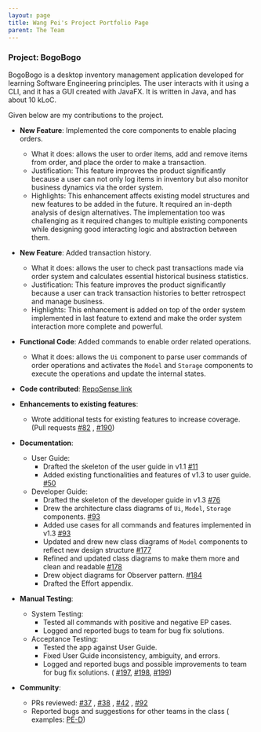 ```yaml
---
layout: page 
title: Wang Pei's Project Portfolio Page 
parent: The Team
---
```


### Project: BogoBogo

BogoBogo is a desktop inventory management application developed for learning Software Engineering principles. The user
interacts with it using a CLI, and it has a GUI created with JavaFX. It is written in Java, and has about 10 kLoC.

Given below are my contributions to the project.

* **New Feature**: Implemented the core components to enable placing orders.
    * What it does: allows the user to order items, add and remove items from order, and place the order to make a
      transaction.
    * Justification: This feature improves the product significantly because a user can not only log items in inventory
      but also monitor business dynamics via the order system.
    * Highlights: This enhancement affects existing model structures and new features to be added in the future. It
      required an in-depth analysis of design alternatives. The implementation too was challenging as it required
      changes to multiple existing components while designing good interacting logic and abstraction between them.

* **New Feature**: Added transaction history.
    * What it does: allows the user to check past transactions made via order system and calculates essential historical
      business statistics.
    * Justification: This feature improves the product significantly because a user can track transaction histories to
      better retrospect and manage business.
    * Highlights: This enhancement is added on top of the order system implemented in last feature to extend and make
      the order system interaction more complete and powerful.

* **Functional Code**: Added commands to enable order related operations.
    * What it does: allows the `Ui` component to parse user commands of order operations and activates the `Model`
      and `Storage` components to execute the operations and update the internal states.


* **Code
  contributed**: [RepoSense link](https://nus-cs2103-ay2122s1.github.io/tp-dashboard/?search=&sort=groupTitle&sortWithin=title&timeframe=commit&mergegroup=&groupSelect=groupByRepos&breakdown=true&checkedFileTypes=docs~functional-code~test-code~other&since=2021-09-17&tabOpen=true&tabType=authorship&tabAuthor=wangpeialex&tabRepo=AY2122S1-CS2103-F10-2%2Ftp%5Bmaster%5D&authorshipIsMergeGroup=false&authorshipFileTypes=docs~functional-code~test-code&authorshipIsBinaryFileTypeChecked=false)

* **Enhancements to existing features**:
    * Wrote additional tests for existing features to increase coverage. (Pull requests [\#82](https://github.com/AY2122S1-CS2103-F10-2/tp/pull/82)
      , [\#190](https://github.com/AY2122S1-CS2103-F10-2/tp/pull/190))

* **Documentation**:
    * User Guide:
        * Drafted the skeleton of the user guide in v1.1 [\#11](https://github.com/AY2122S1-CS2103-F10-2/tp/pull/11)
        * Added existing functionalities and features of v1.3 to user
          guide. [\#50](https://github.com/AY2122S1-CS2103-F10-2/tp/pull/50)
    * Developer Guide:
        * Drafted the skeleton of the developer guide in
          v1.3 [\#76](https://github.com/AY2122S1-CS2103-F10-2/tp/pull/76)
        * Drew the architecture class diagrams of `Ui`, `Model`, `Storage`
          components. [\#93](https://github.com/AY2122S1-CS2103-F10-2/tp/pull/93)
        * Added use cases for all commands and features implemented in
          v1.3 [\#93](https://github.com/AY2122S1-CS2103-F10-2/tp/pull/93)
        * Updated and drew new class diagrams of `Model` components to reflect new design
          structure [\#177](https://github.com/AY2122S1-CS2103-F10-2/tp/pull/177)
        * Refined and updated class diagrams to make them more and clean and
          readable [\#178](https://github.com/AY2122S1-CS2103-F10-2/tp/pull/178/files?authenticity_token=cnwcniV%2B3SlxviaiSsFhbzbBAYOnwhmeY2huI3o3cGoSb8zemdrQDT4cW%2B9c4lGKPdVT4ZxW%2BANMgfyP%2FE269A%3D%3D&file-filters%5B%5D=.png)
        * Drew object diagrams for Observer pattern. [\#184](https://github.com/AY2122S1-CS2103-F10-2/tp/pull/184)
        * Drafted the Effort appendix.
* **Manual Testing**:
   * System Testing:
        * Tested all commands with positive and negative EP cases.
        * Logged and reported bugs to team for bug fix solutions.
   * Acceptance Testing:
        * Tested the app against User Guide.
        * Fixed User Guide inconsistency, ambiguity, and errors.
        * Logged and reported bugs and possible improvements to team for bug fix solutions. (
            [\#197](https://github.com/AY2122S1-CS2103-F10-2/tp/issues/197), 
            [\#198](https://github.com/AY2122S1-CS2103-F10-2/tp/issues/198),
            [\#199](https://github.com/AY2122S1-CS2103-F10-2/tp/issues/199))
   

* **Community**:
    * PRs reviewed: [\#37](https://github.com/AY2122S1-CS2103-F10-2/tp/pull/37)
      , [\#38](https://github.com/AY2122S1-CS2103-F10-2/tp/pull/38)
      , [\#42](https://github.com/AY2122S1-CS2103-F10-2/tp/pull/42)
      , [\#92](https://github.com/AY2122S1-CS2103-F10-2/tp/pull/92)
    * Reported bugs and suggestions for other teams in the class (
      examples: [PE-D](https://github.com/wangpeialex/ped/issues))
